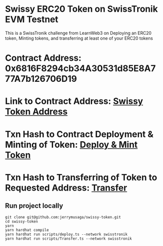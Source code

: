 # Swissy ERC20 Token on SwissTronik EVM Testnet
This is a SwissTronik challenge from LearnWeb3 on Deploying an ERC20 token, Minting tokens, and transferring at least one of your ERC20 tokens

# Contract Address: 0x6816F8294cb34A30531d85E8A777A7b126706D19

# Link to Contract Address: [Swissy Token Address](https://explorer-evm.testnet.swisstronik.com/address/0x6816F8294cb34A30531d85E8A777A7b126706D19)

# Txn Hash to Contract Deployment & Minting of Token: [Deploy & Mint Token](https://explorer-evm.testnet.swisstronik.com/tx/0x8ff86ba4f8d7622f1e6a95bdb2307551d786241659e021a4f18af4b7de83eb8f)

# Txn Hash to Transferring of Token to Requested Address: [Transfer](https://explorer-evm.testnet.swisstronik.com/tx/0xcf7c36477a02f2fb7a15f9170bbc50922e14f311293d6831d06f4d36af97dfdd)

## Run project locally

```
git clone git@github.com:jerrymusaga/swissy-token.git
cd swissy-token
yarn
yarn hardhat compile
yarn hardhat run scripts/deploy.ts --network swisstronik
yarn hardhat run scripts/Transfer.ts --network swisstronik

```
